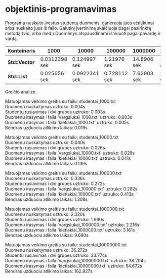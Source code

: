 # objektinis-programavimas
Programa nuskaito įvestus studentų duomenis, ganeruoja juos atsitiktinai arba nuskaito juos iš failo. 
Galutinį įvertinimą skaičiuoja pagal pasirinktą metodą (vid. arba med.) 
Duomenys atspausdinami išrikiuoti pagal pavardę ir vardą. 



| Konteineris   | 1000          | 10000         | 100000        | 1000000       | 10000000      |
|---------------|---------------|---------------|---------------|---------------|---------------|
| **Std::Vector** | 0.0312398 sek | 0.124997 sek  | 1.21976 sek   | 14.8906 sek   | 166.621 sek   |
| **Std::List**   | 0.025656 sek  | 0.0922341 sek | 0.728112 sek  | 7.62903 sek   | 125.133 sek   |


Greičio analizė:

Matuojamas veikimo greitis su failu: studentai_1000.txt  
Duomenu nuskaitymas uztruko: 0.004s  
Studentu rusiavimas i dvi grupes uztruko: 0.003s  
Duomenu irasymas i faila 'vargsiukai_1000.txt' uztruko: 0.003s  
Duomenu irasymas i faila 'kietiakiai_1000.txt' uztruko: 0.005s  
Bendras uzduociu atlikimo laikas: 0.019s  

Matuojamas veikimo greitis su failu: studentai_10000.txt  
Duomenu nuskaitymas uztruko: 0.040s  
Studentu rusiavimas i dvi grupes uztruko: 0.026s  
Duomenu irasymas i faila 'vargsiukai_10000.txt' uztruko: 0.028s  
Duomenu irasymas i faila 'kietiakiai_10000.txt' uztruko: 0.041s  
Bendras uzduociu atlikimo laikas: 0.139s  

Matuojamas veikimo greitis su failu: studentai_100000.txt  
Duomenu nuskaitymas uztruko: 0.336s  
Studentu rusiavimas i dvi grupes uztruko: 0.272s  
Duomenu irasymas i faila 'vargsiukai_100000.txt' uztruko: 0.282s  
Duomenu irasymas i faila 'kietiakiai_100000.txt' uztruko: 0.413s  
Bendras uzduociu atlikimo laikas: 1.308s  

Matuojamas veikimo greitis su failu: studentai_1000000.txt  
Duomenu nuskaitymas uztruko: 2.320s  
Studentu rusiavimas i dvi grupes uztruko: 1.990s  
Duomenu irasymas i faila 'vargsiukai_1000000.txt' uztruko: 2.216s  
Duomenu irasymas i faila 'kietiakiai_1000000.txt' uztruko: 3.161s  
Bendras uzduociu atlikimo laikas: 9.690s  

Matuojamas veikimo greitis su failu: studentai_10000000.txt  
Duomenu nuskaitymas uztruko: 36.272s  
Studentu rusiavimas i dvi grupes uztruko: 33.774s  
Duomenu irasymas i faila 'vargsiukai_10000000.txt' uztruko: 38.204s  
Duomenu irasymas i faila 'kietiakiai_10000000.txt' uztruko: 54.672s  
Bendras uzduociu atlikimo laikas: 162.927s  

